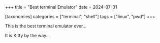 +++
title = "Best terminal Emulator"
date = 2024-07-31

[taxonomies]
categories = ["terminal", "shell"]
tags = ["linux", "pwd"]
+++

This is the best terminal emulator ever...

<!-- more -->

It is Kitty by the way.. 
